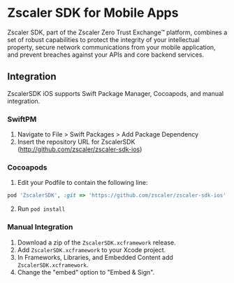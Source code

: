 
# Zscaler SDK for Mobile Apps

Zscaler SDK, part of the Zscaler Zero Trust Exchange™ platform, combines a set of robust capabilities to protect the integrity of your intellectual property, secure network communications from your mobile application, and prevent breaches against your APIs and core backend services.


## Integration

ZscalerSDK iOS supports Swift Package Manager, Cocoapods, and manual integration.

### SwiftPM
1. Navigate to File > Swift Packages > Add Package Dependency
2. Insert the repository URL for ZscalerSDK (http://github.com/zscaler/zscaler-sdk-ios)

### Cocoapods
1. Edit your Podfile to contain the following line:
```ruby
pod 'ZscalerSDK', :git => 'https://github.com/zscaler/zscaler-sdk-ios'
```
2. Run `pod install`

### Manual Integration
1. Download a zip of the `ZscalerSDK.xcframework` release.
2. Add `ZscalerSDK.xcframework` to your Xcode project.
3. In Frameworks, Libraries, and Embedded Content add `ZscalerSDK.xcframework`. 
4. Change the "embed" option to "Embed & Sign".
